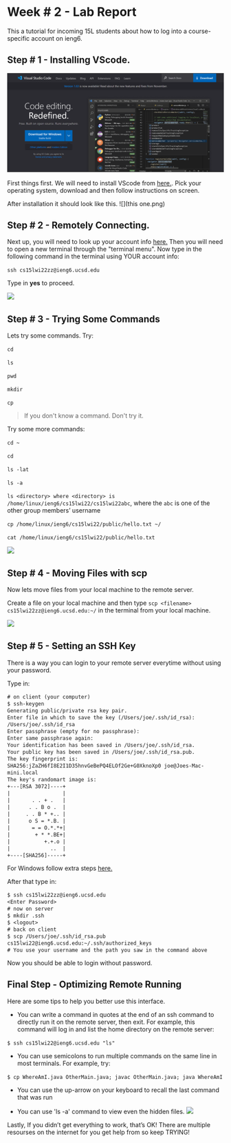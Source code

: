 # Week # 2 - Lab Report

This a tutorial for incoming 15L students about how to log into a course-specific account on ieng6.

## Step # 1 - Installing VScode.

![](SS1.png)

First things first. We will need to install VScode from [here.](https://code.visualstudio.com/). Pick your operating system, download and then follow instructions on screen.

After installation it should look like this.
![](this one.png)

## Step # 2 - Remotely Connecting.

Next up, you will need to look up your account info [here.](https://sdacs.ucsd.edu/~icc/index.php) Then you will need to open a new terminal through the "terminal menu". Now type in the following command in the terminal using YOUR account info:

```ssh cs15lwi22zz@ieng6.ucsd.edu```

Type in __yes__ to proceed.

![](SS2.png)

## Step # 3 - Trying Some Commands

Lets try some commands.
Try:

```cd```

```ls```

```pwd```

```mkdir```

```cp```

> If you don't know a command. Don't try it.

Try some more commands:

```cd ~```

```cd```

```ls -lat```

```ls -a```

```ls <directory> where <directory> is /home/linux/ieng6/cs15lwi22/cs15lwi22abc```, where the `abc` is one of the other group members’ username

```cp /home/linux/ieng6/cs15lwi22/public/hello.txt ~/```

```cat /home/linux/ieng6/cs15lwi22/public/hello.txt```

![](SS3.png)

## Step # 4 - Moving Files with scp

Now lets move files from your local machine to the remote server.

Create a file on your local machine and then type
```scp <filename> cs15lwi22zz@ieng6.ucsd.edu:~/```
  in the terminal from your local machine.

![](SS4.png)

## Step # 5 - Setting an SSH Key

There is a way you can login to your remote server everytime without using your password.

Type in:
```
# on client (your computer)
$ ssh-keygen
Generating public/private rsa key pair.
Enter file in which to save the key (/Users/joe/.ssh/id_rsa): /Users/joe/.ssh/id_rsa
Enter passphrase (empty for no passphrase): 
Enter same passphrase again: 
Your identification has been saved in /Users/joe/.ssh/id_rsa.
Your public key has been saved in /Users/joe/.ssh/id_rsa.pub.
The key fingerprint is:
SHA256:jZaZH6fI8E2I1D35hnvGeBePQ4ELOf2Ge+G0XknoXp0 joe@Joes-Mac-mini.local
The key's randomart image is:
+---[RSA 3072]----+
|                 |
|       . . + .   |
|      . . B o .  |
|     . . B * +.. |
|      o S = *.B. |
|       = = O.*.*+|
|        + * *.BE+|
|           +.+.o |
|             ..  |
+----[SHA256]-----+
```

For Windows follow extra steps [here.](https://docs.microsoft.com/en-us/windows-server/administration/openssh/openssh_keymanagement#user-key-generation)

After that type in:
```
$ ssh cs15lwi22zz@ieng6.ucsd.edu
<Enter Password>
# now on server
$ mkdir .ssh
$ <logout>
# back on client
$ scp /Users/joe/.ssh/id_rsa.pub cs15lwi22@ieng6.ucsd.edu:~/.ssh/authorized_keys
# You use your username and the path you saw in the command above
```

Now you should be able to login without password.

## Final Step - Optimizing Remote Running

Here are some tips to help you better use this interface.

* You can write a command in quotes at the end of an ssh command to directly run it on the remote server, then exit. For example, this command will log in and list the home directory on the remote server:

```$ ssh cs15lwi22@ieng6.ucsd.edu "ls"```

* You can use semicolons to run multiple commands on the same line in most terminals. For example, try:

```$ cp WhereAmI.java OtherMain.java; javac OtherMain.java; java WhereAmI```

* You can use the up-arrow on your keyboard to recall the last command that was run

* You can use 'ls -a' command to view even the hidden files.
![](SS5.png)


Lastly, If you didn’t get everything to work, that’s OK! There are multiple resourses on the internet for you get help from so keep TRYING!
